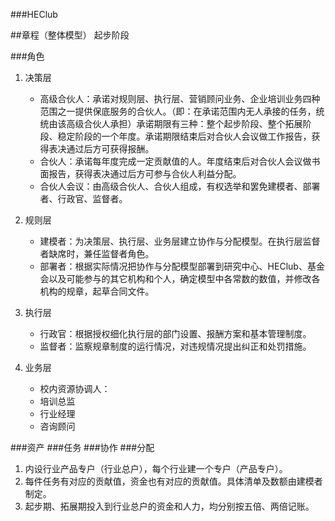 ###HEClub

##章程（整体模型）
起步阶段

###角色
1. 决策层
	* 高级合伙人：承诺对规则层、执行层、营销顾问业务、企业培训业务四种范围之一提供保底服务的合伙人。（即：在承诺范围内无人承接的任务，统统由该高级合伙人承担）承诺期限有三种：整个起步阶段、整个拓展阶段、稳定阶段的一个年度。承诺期限结束后对合伙人会议做工作报告，获得表决通过后方可获得报酬。
	* 合伙人：承诺每年度完成一定贡献值的人。年度结束后对合伙人会议做书面报告，获得表决通过后方可参与合伙人利益分配。
	* 合伙人会议：由高级合伙人、合伙人组成，有权选举和罢免建模者、部署者、行政官、监督者。

2. 规则层
	* 建模者：为决策层、执行层、业务层建立协作与分配模型。在执行层监督者缺席时，兼任监督者角色。
	* 部署者：根据实际情况把协作与分配模型部署到研究中心、HEClub、基金会以及可能参与的其它机构和个人，确定模型中各常数的数值，并修改各机构的规章，起草合同文件。

3. 执行层
	* 行政官：根据授权细化执行层的部门设置、报酬方案和基本管理制度。
	* 监督者：监察规章制度的运行情况，对违规情况提出纠正和处罚措施。
4. 业务层
	* 校内资源协调人：
	* 培训总监
	* 行业经理
	* 咨询顾问

###资产
###任务
###协作
###分配

1. 内设行业产品专户（行业总户），每个行业建一个专户（产品专户）。
2. 每件任务有对应的贡献值，资金也有对应的贡献值。具体清单及数额由建模者制定。
3. 起步期、拓展期投入到行业总户的资金和人力，均分别按五倍、两倍记账。

